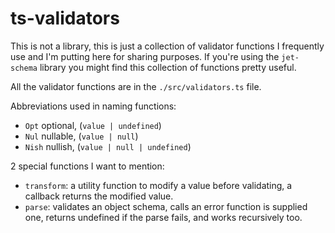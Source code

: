# ts-validators


This is not a library, this is just a collection of validator functions I frequently use and I'm putting here for sharing purposes. If you're using the `jet-schema` library you might find this collection of functions pretty useful.
<br/>


All the validator functions are in the `./src/validators.ts` file.
<br/>


Abbreviations used in naming functions:
- `Opt` optional, (`value | undefined`)
- `Nul` nullable, (`value | null`)
- `Nish` nullish, (`value | null | undefined`)


2 special functions I want to mention:
  - `transform`: a utility function to modify a value before validating, a callback returns the modified value.
  - `parse`: validates an object schema, calls an error function is supplied one, returns undefined if the parse fails, and works recursively too. 

